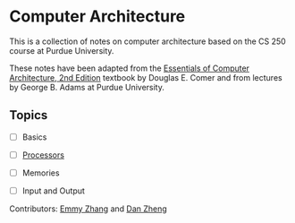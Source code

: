 # Computer Architecture

This is a collection of notes on computer architecture based on the CS 250 course at Purdue University.

These notes have been adapted from the [Essentials of Computer Architecture, 2nd Edition](http://www.eca.cs.purdue.edu/CS250/ab.html) textbook by Douglas E. Comer and from lectures by George B. Adams at Purdue University. 

## Topics

- [ ] Basics 
- [ ] [Processors](/docs/processors/README.md)
- [ ] Memories
- [ ] Input and Output


 Contributors: [Emmy Zhang](https://github.com/emmy917917) and [Dan Zheng](https://github.com/dan-zheng)
